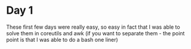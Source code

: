 # Day 1
These first few days were really easy, so easy in fact that I was able to solve them in coreutils and awk (if you want to separate them - the point point is that I was able to do a bash one liner)
